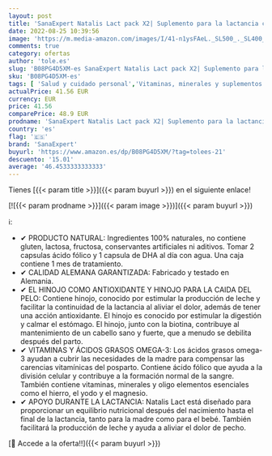 ```yaml
---
layout: post
title: 'SanaExpert Natalis Lact pack X2| Suplemento para la lactancia con DHA  ácido fólico  2 .'
date: 2022-08-25 10:39:56
image: 'https://m.media-amazon.com/images/I/41-n1ysFAeL._SL500_._SL400_.jpg'
comments: true
category: ofertas
author: 'tole.es'
slug: 'B08PG4D5XM-es SanaExpert Natalis Lact pack X2| Suplemento para la...'
sku: 'B08PG4D5XM-es'
tags: [ 'Salud y cuidado personal','Vitaminas, minerales y suplementos en medicamentos, remedios y suplementos dietéticos','lactancia','sanaexpert','🇪🇸', ]
actualPrice: 41.56 EUR
currency: EUR
price: 41.56
comparePrice: 48.9 EUR
prodname: 'SanaExpert Natalis Lact pack X2| Suplemento para la lactancia con DHA  ácido fólico  2 .'
country: 'es'
flag: '🇪🇸'
brand: 'SanaExpert'
buyurl: 'https://www.amazon.es/dp/B08PG4D5XM/?tag=tolees-21'
descuento: '15.01'
average: '46.4533333333333'
---
```


Tienes [{{< param title >}}]({{< param buyurl >}}) en el siguiente enlace!

[![{{< param prodname >}}]({{< param image >}})]({{< param buyurl >}})

ℹ️:

- ✔ PRODUCTO NATURAL: Ingredientes 100% naturales, no contiene gluten, lactosa, fructosa, conservantes artificiales ni aditivos. Tomar 2 capsulas ácido fólico y 1 capsula de DHA al día con agua. Una caja contiene 1 mes de tratamiento.
- ✔ CALIDAD ALEMANA GARANTIZADA: Fabricado y testado en Alemania.
- ✔ EL HINOJO COMO ANTIOXIDANTE Y HINOJO PARA LA CAIDA DEL PELO: Contiene hinojo, conocido por estimular la producción de leche y facilitar la continuidad de la lactancia al aliviar el dolor, además de tener una acción antioxidante. El hinojo es conocido por estimular la digestión y calmar el estómago. El hinojo, junto con la biotina, contribuye al mantenimiento de un cabello sano y fuerte, que a menudo se debilita después del parto.
- ✔ VITAMINAS Y ÁCIDOS GRASOS OMEGA-3: Los ácidos grasos omega-3 ayudan a cubrir las necesidades de la madre para compensar las carencias vitamínicas del posparto. Contiene ácido fólico que ayuda a la división celular y contribuye a la formación normal de la sangre. También contiene vitaminas, minerales y oligo elementos esenciales como el hierro, el yodo y el magnesio.
- ✔ APOYO DURANTE LA LACTANCIA: Natalis Lact está diseñado para proporcionar un equilibrio nutricional después del nacimiento hasta el final de la lactancia, tanto para la madre como para el bebé. También facilitará la producción de leche y ayuda a aliviar el dolor de pecho.

[🛒 Accede a la oferta!!]({{< param buyurl >}})
